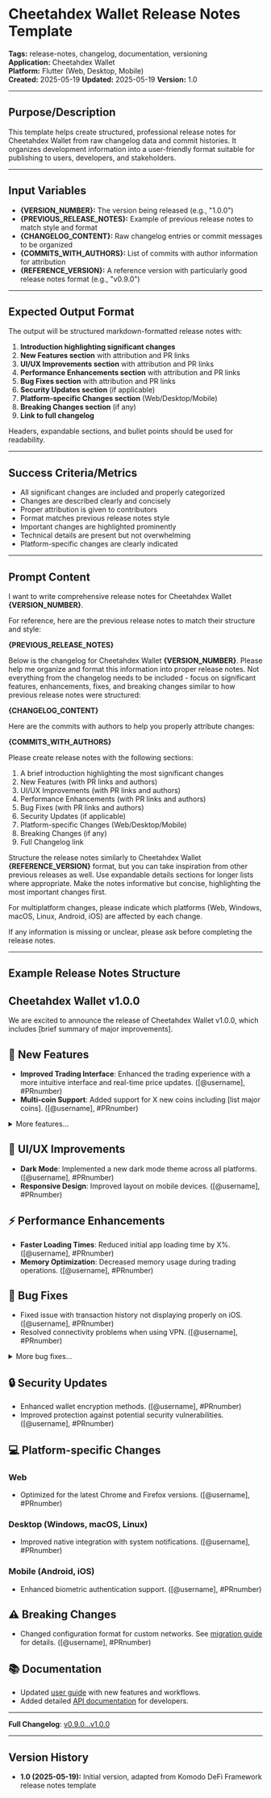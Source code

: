 # Cheetahdex Wallet Release Notes Template

**Tags:** release-notes, changelog, documentation, versioning  
**Application:** Cheetahdex Wallet  
**Platform:** Flutter (Web, Desktop, Mobile)  
**Created:** 2025-05-19
**Updated:** 2025-05-19
**Version:** 1.0

---

## Purpose/Description

This template helps create structured, professional release notes for Cheetahdex Wallet from raw changelog data and commit histories. It organizes development information into a user-friendly format suitable for publishing to users, developers, and stakeholders.

---

## Input Variables

- **{VERSION_NUMBER}:** The version being released (e.g., "1.0.0")
- **{PREVIOUS_RELEASE_NOTES}:** Example of previous release notes to match style and format
- **{CHANGELOG_CONTENT}:** Raw changelog entries or commit messages to be organized
- **{COMMITS_WITH_AUTHORS}:** List of commits with author information for attribution
- **{REFERENCE_VERSION}:** A reference version with particularly good release notes format (e.g., "v0.9.0")

---

## Expected Output Format

The output will be structured markdown-formatted release notes with:

1. **Introduction highlighting significant changes**
2. **New Features section** with attribution and PR links
3. **UI/UX Improvements section** with attribution and PR links
4. **Performance Enhancements section** with attribution and PR links
5. **Bug Fixes section** with attribution and PR links
6. **Security Updates section** (if applicable)
7. **Platform-specific Changes section** (Web/Desktop/Mobile)
8. **Breaking Changes section** (if any)
9. **Link to full changelog**

Headers, expandable sections, and bullet points should be used for readability.

---

## Success Criteria/Metrics

- All significant changes are included and properly categorized
- Changes are described clearly and concisely
- Proper attribution is given to contributors
- Format matches previous release notes style
- Important changes are highlighted prominently
- Technical details are present but not overwhelming
- Platform-specific changes are clearly indicated

---

## Prompt Content

I want to write comprehensive release notes for Cheetahdex Wallet **{VERSION_NUMBER}**.

For reference, here are the previous release notes to match their structure and style:

**{PREVIOUS_RELEASE_NOTES}**

Below is the changelog for Cheetahdex Wallet **{VERSION_NUMBER}**. Please help me organize and format this information into proper release notes. Not everything from the changelog needs to be included - focus on significant features, enhancements, fixes, and breaking changes similar to how previous release notes were structured:

**{CHANGELOG_CONTENT}**

Here are the commits with authors to help you properly attribute changes:

**{COMMITS_WITH_AUTHORS}**

Please create release notes with the following sections:

1. A brief introduction highlighting the most significant changes
2. New Features (with PR links and authors)
3. UI/UX Improvements (with PR links and authors)
4. Performance Enhancements (with PR links and authors)
5. Bug Fixes (with PR links and authors)
6. Security Updates (if applicable)
7. Platform-specific Changes (Web/Desktop/Mobile)
8. Breaking Changes (if any)
9. Full Changelog link

Structure the release notes similarly to Cheetahdex Wallet **{REFERENCE_VERSION}** format, but you can take inspiration from other previous releases as well. Use expandable details sections for longer lists where appropriate. Make the notes informative but concise, highlighting the most important changes first.

For multiplatform changes, please indicate which platforms (Web, Windows, macOS, Linux, Android, iOS) are affected by each change.

If any information is missing or unclear, please ask before completing the release notes.

---

## Example Release Notes Structure

## Cheetahdex Wallet v1.0.0

We are excited to announce the release of Cheetahdex Wallet v1.0.0, which includes [brief summary of major improvements].

## 🚀 New Features

- **Improved Trading Interface**: Enhanced the trading experience with a more intuitive interface and real-time price updates. ([@username], #PRnumber)
- **Multi-coin Support**: Added support for X new coins including [list major coins]. ([@username], #PRnumber)

<details>
<summary>More features...</summary>

- Additional feature 1 ([@username], #PRnumber)
- Additional feature 2 ([@username], #PRnumber)
</details>

## 🎨 UI/UX Improvements

- **Dark Mode**: Implemented a new dark mode theme across all platforms. ([@username], #PRnumber)
- **Responsive Design**: Improved layout on mobile devices. ([@username], #PRnumber)

## ⚡ Performance Enhancements

- **Faster Loading Times**: Reduced initial app loading time by X%. ([@username], #PRnumber)
- **Memory Optimization**: Decreased memory usage during trading operations. ([@username], #PRnumber)

## 🐛 Bug Fixes

- Fixed issue with transaction history not displaying properly on iOS. ([@username], #PRnumber)
- Resolved connectivity problems when using VPN. ([@username], #PRnumber)

<details>
<summary>More bug fixes...</summary>

- Additional bug fix 1 ([@username], #PRnumber)
- Additional bug fix 2 ([@username], #PRnumber)
</details>

## 🔒 Security Updates

- Enhanced wallet encryption methods. ([@username], #PRnumber)
- Improved protection against potential security vulnerabilities. ([@username], #PRnumber)

## 💻 Platform-specific Changes

### Web

- Optimized for the latest Chrome and Firefox versions. ([@username], #PRnumber)

### Desktop (Windows, macOS, Linux)

- Improved native integration with system notifications. ([@username], #PRnumber)

### Mobile (Android, iOS)

- Enhanced biometric authentication support. ([@username], #PRnumber)

## ⚠️ Breaking Changes

- Changed configuration format for custom networks. See [migration guide](#) for details. ([@username], #PRnumber)

## 📚 Documentation

- Updated [user guide](#) with new features and workflows.
- Added detailed [API documentation](#) for developers.

---

**Full Changelog**: [v0.9.0...v1.0.0](https://github.com/KomodoPlatform/komodo-wallet/compare/v0.9.0...v1.0.0)

---

## Version History

- **1.0 (2025-05-19):** Initial version, adapted from Komodo DeFi Framework release notes template
